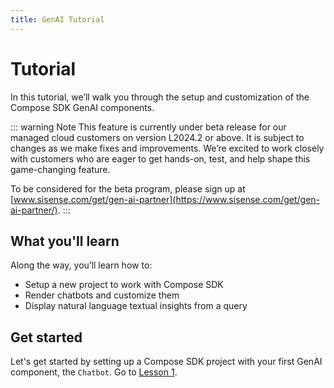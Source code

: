 ```yaml
---
title: GenAI Tutorial
---
```


# Tutorial

In this tutorial, we’ll walk you through the setup and customization of the Compose SDK GenAI components.

::: warning Note
This feature is currently under beta release for our managed cloud customers on version L2024.2 or above. It is subject to changes as we make fixes and improvements. We’re excited to work closely with customers who are eager to get hands-on, test, and help shape this game-changing feature.

To be considered for the beta program, please sign up at [www.sisense.com/get/gen-ai-partner](https://www.sisense.com/get/gen-ai-partner/).
:::

## What you'll learn

Along the way, you’ll learn how to:

- Setup a new project to work with Compose SDK
- Render chatbots and customize them
- Display natural language textual insights from a query

## Get started

Let's get started by setting up a Compose SDK project with your first GenAI component, the `Chatbot`. Go to [Lesson 1](./lesson1.md).
